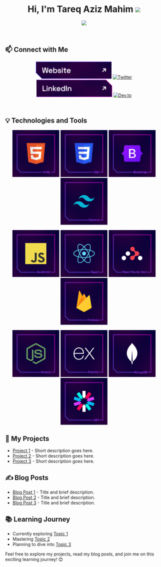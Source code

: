 <h1 align="center"><b>Hi, I'm Tareq Aziz Mahim </b><img src="https://media.giphy.com/media/hvRJCLFzcasrR4ia7z/giphy.gif" width="35"></h1>

<p align="center">
  <img src="https://readme-typing-svg.herokuapp.com?font=Time+New+Roman&color=cyan&size=25&center=true&vCenter=true&width=600&height=100&lines=Assalamu+Alaikum+Warahmatullah..&hearts;++;Self-taught+Front-End+Developer,;CTF+Newbie,;Active+Learner/Researcher,;Love+to+learn+new+stuffs..<3">
</p>

<br>

## :mailbox: Connect with Me

<p align="center">
  <a href="[Your Website URL]"><img height="55" src="https://raw.githubusercontent.com/ProgrammingHero1/ProgrammingHero1/main/image/website.png" alt="Website"></a>
  <a href="[Your Twitter URL]"><img height="55" src="https://raw.githubusercontent.com/ProgrammingHero1/ProgrammingHero1/main/image/twitter.png" alt="Twitter"></a>
  <a href="[Your LinkedIn URL]"><img height="55" src="https://raw.githubusercontent.com/ProgrammingHero1/ProgrammingHero1/main/image/linkedin.png" alt="LinkedIn"></a>
  <a href="[Your Dev.to URL]"><img height="55" src="https://raw.githubusercontent.com/ProgrammingHero1/ProgrammingHero1/main/image/devto.png" alt="Dev.to"></a>
</p>

<br>

## :bulb: Technologies and Tools

<p align="center">
  <img height="150" src="https://raw.githubusercontent.com/ProgrammingHero1/ProgrammingHero1/main/image/HTML.png" alt="HTML"/>
  <img height="150" src="https://raw.githubusercontent.com/ProgrammingHero1/ProgrammingHero1/main/image/CSS.png" alt="CSS"/>
  <img height="150" src="https://raw.githubusercontent.com/ProgrammingHero1/ProgrammingHero1/main/image/Bootstrap.png" alt="Bootstrap"/>
  <img height="150" src="https://raw.githubusercontent.com/ProgrammingHero1/ProgrammingHero1/main/image/Tailwind.png" alt="Tailwind"/>
</p>

<p align="center">
  <img height="150" src="https://raw.githubusercontent.com/ProgrammingHero1/ProgrammingHero1/main/image/JavaScript.png" alt="JavaScript"/>
  <img height="150" src="https://raw.githubusercontent.com/ProgrammingHero1/ProgrammingHero1/main/image/React.png" alt="React"/>
  <img height="150" src="https://raw.githubusercontent.com/ProgrammingHero1/ProgrammingHero1/main/image/ReactRouterDom.png" alt="React Router Dom"/>
  <img height="150" src="https://raw.githubusercontent.com/ProgrammingHero1/ProgrammingHero1/main/image/Firebase.png" alt="Firebase"/>
</p>

<p align="center">
  <img height="150" src="https://raw.githubusercontent.com/ProgrammingHero1/ProgrammingHero1/main/image/Nodejs.png" alt="Node.js"/>
  <img height="150" src="https://raw.githubusercontent.com/ProgrammingHero1/ProgrammingHero1/main/image/Express.png" alt="Express"/>
  <img height="150" src="https://raw.githubusercontent.com/ProgrammingHero1/ProgrammingHero1/main/image/MongoDB.png" alt="MongoDB"/>
  <img height="150" src="https://raw.githubusercontent.com/ProgrammingHero1/ProgrammingHero1/main/image/JWT.png" alt="JWT"/>
</p>

## :rocket: My Projects

- [Project 1](#) - Short description goes here.
- [Project 2](#) - Short description goes here.
- [Project 3](#) - Short description goes here.

## :writing_hand: Blog Posts

- [Blog Post 1](#) - Title and brief description.
- [Blog Post 2](#) - Title and brief description.
- [Blog Post 3](#) - Title and brief description.

## :books: Learning Journey

- Currently exploring [Topic 1](#)
- Mastering [Topic 2](#)
- Planning to dive into [Topic 3](#)

Feel free to explore my projects, read my blog posts, and join me on this exciting learning journey! 😊


